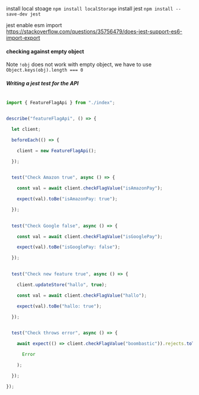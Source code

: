 install local stoage
`npm install localStorage`
install jest
`npm install --save-dev jest`


jest enable esm import
https://stackoverflow.com/questions/35756479/does-jest-support-es6-import-export


#### checking against empty object
Note `!obj` does not work with empty object, we have to use `Object.keys(obj).length === 0`


##### Writing a jest test for the API
```ts

import { FeatureFlagApi } from "./index";


describe("featureFlagApi", () => {

  let client;

  beforeEach(() => {

    client = new FeatureFlagApi();

  });

  
  test("Check Amazon true", async () => {

    const val = await client.checkFlagValue("isAmazonPay");

    expect(val).toBe("isAmazonPay: true");

  });

  
  test("Check Google false", async () => {

    const val = await client.checkFlagValue("isGooglePay");

    expect(val).toBe("isGooglePay: false");

  });

  
  test("Check new feature true", async () => {

    client.updateStore("hallo", true);

    const val = await client.checkFlagValue("hallo");

    expect(val).toBe("hallo: true");

  });

  
  test("Check throws error", async () => {

    await expect(() => client.checkFlagValue("boombastic")).rejects.toThrow(

      Error

    );

  });

});
```